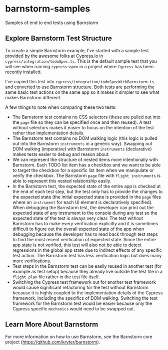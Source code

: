 # barnstorm-samples

Samples of end to end tests using Barnstorm

## Explore Barnstorm Test Structure

To create a simple Barnstorm example, I've started with a sample test provided by the awesome folks at Cypress.io in `cypress/integration/todoSpec.ts`.  This is the default sample test that you will see when running `cypress:open` in a project where `Cypress` has been recently installed.

I've copied this test into `cypress/integration/todoSpecWithBarnstorm.ts` and converted to use Barnstorm structure.  Both tests are performing the same basic test actions on the same app so it makes it simpler to see what makes Barnstorm different.

A few things to note when comparing these two tests:

* The Barnstorm test contains no CSS selectors (these are pulled out into the `page` file so they can be specified once and then reused).  A test without selectors makes it easier to focus on the intention of the test rather than implementation details.
* The Barnstorm test contains no DOM walking logic (this logic is pulled out into the Barnstorm `instruments` in a generic way).  Swapping out DOM walking (imperative) with Barnstorm `instruments` (declarative) makes tests easier to debug and reason about.
* We can represent the structure of nested items more intentionally with Barnstorm.  Each TODO list item has a checkbox and we want to be able to target the checkbox for a specific list item when we manipulate or verify the checkbox.  The Barnstorm `page` file with `flight instruments` is able to represent this nested relationship easily.
* In the Barnstorm test, the expected state of the entire app is checked at the end of each test step, but the test only has to provide the changes to the expected state (the initial expected state is provided in the `page` files where an `instrument` for each UI element is declaratively specified).  When debugging the Barnstorm test, the developer can print out the expected state of any instrument to the console during any test so the expected state of the test is always very clear.  The test without Barnstorm has to make every verification explicitly and it is sometimes difficult to figure out the overall expected state of the app when debugging because the developer has to read back through test steps to find the most recent verification of expected state.  Since the entire app state is not verified, this test will also not be able to detect regressions in the global app state due to indirect effects of any specific test action.  The Barnstorm test has less verification logic but does many more verifications.
* Test steps in the Barnstorm test can be easily reused in another test (for example as test setup) because they already live outside the test file in a `flight plan` file rather in the test file itself.
* Switching the Cypress test framework out for another test framework would cause significant refactoring for the test without Barnstorm because it is highly coupled to the implementation details of the Cypress framework, including the specifics of DOM walking.  Switching the test framework for the Barnstorm test would be easier because only the Cypress specific `mechanics` would need to be swapped out.

## Learn More About Barnstorm

For more information on how to use Barnstorm, see the Barnstorm core project (<https://github.com/kryter/barnstorm>).
